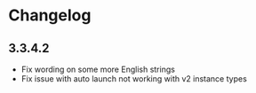 # Changelog

## 3.3.4.2

- Fix wording on some more English strings
- Fix issue with auto launch not working with v2 instance types
